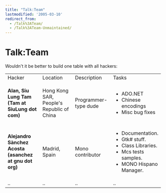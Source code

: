```yaml
---
title: "Talk:Team"
lastmodified: '2005-03-10'
redirect_from:
  - /Talk%3ATeam/
  - /Talk%3ATeam-Unmaintained/
---
```


Talk:Team
=========

Wouldn't it be better to build one table with all hackers:

<table>
<col width="25%" />
<col width="25%" />
<col width="25%" />
<col width="25%" />
<tbody>
<tr class="odd">
<td align="left">Hacker</td>
<td align="left">Location</td>
<td align="left">Description</td>
<td align="left">Tasks</td>
</tr>
<tr class="even">
<td align="left"><p><strong><script type="text/javascript">
<!--
h='&#x53;&#x69;&#x75;&#76;&#x75;&#110;&#x67;&#46;&#x63;&#x6f;&#x6d;';a='&#64;';n='&#84;&#x61;&#x6d;';e=n+a+h;
document.write('<a h'+'ref'+'="ma'+'ilto'+':'+e+'">'+'Alan, Siu Lung Tam'+'<\/'+'a'+'>');
// -->
</script><noscript>&#x41;&#108;&#x61;&#110;&#44;&#32;&#x53;&#x69;&#x75;&#32;&#76;&#x75;&#110;&#x67;&#32;&#84;&#x61;&#x6d;&#32;&#40;&#84;&#x61;&#x6d;&#32;&#x61;&#116;&#32;&#x53;&#x69;&#x75;&#76;&#x75;&#110;&#x67;&#32;&#100;&#x6f;&#116;&#32;&#x63;&#x6f;&#x6d;&#x29;</noscript></strong></p></td>
<td align="left">Hong Kong SAR, People's Republic of China</td>
<td align="left">Programmer-type dude</td>
<td align="left"><ul>
<li>ADO.NET</li>
<li>Chinese encodings</li>
<li>Misc bug fixes</li>
</ul></td>
</tr>
<tr class="odd">
<td align="left"><p><strong><script type="text/javascript">
<!--
h='&#x67;&#110;&#x75;&#46;&#x6f;&#114;&#x67;';a='&#64;';n='&#x61;&#x73;&#x61;&#110;&#x63;&#104;&#x65;&#122;';e=n+a+h;
document.write('<a h'+'ref'+'="ma'+'ilto'+':'+e+'">'+'Alejandro Sànchez Acosta'+'<\/'+'a'+'>');
// -->
</script><noscript>&#x41;&#108;&#x65;&#106;&#x61;&#110;&#100;&#114;&#x6f;&#32;&#x53;&#224;&#110;&#x63;&#104;&#x65;&#122;&#32;&#x41;&#x63;&#x6f;&#x73;&#116;&#x61;&#32;&#40;&#x61;&#x73;&#x61;&#110;&#x63;&#104;&#x65;&#122;&#32;&#x61;&#116;&#32;&#x67;&#110;&#x75;&#32;&#100;&#x6f;&#116;&#32;&#x6f;&#114;&#x67;&#x29;</noscript></strong></p></td>
<td align="left">Madrid, Spain</td>
<td align="left">Mono contributor</td>
<td align="left"><ul>
<li>Documentation.</li>
<li>Gtk# stuff.</li>
<li>Class Libraries.</li>
<li>Mcs tests samples.</li>
<li>MONO Hispano Manager.</li>
</ul></td>
</tr>
<tr class="even">
<td align="left">..</td>
<td align="left">..</td>
<td align="left">..</td>
<td align="left">..</td>
</tr>
</tbody>
</table>



